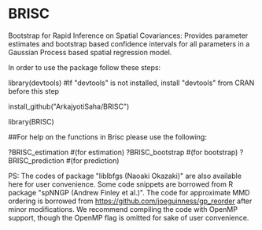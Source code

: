# BRISC
Bootstrap for Rapid Inference on Spatial Covariances: Provides parameter estimates and bootstrap based confidence intervals for all parameters in a Gaussian Process based spatial regression model.


In order to use the package follow these steps:

library(devtools) #If "devtools" is not installed, install "devtools" from CRAN before this step

install_github("ArkajyotiSaha/BRISC")

library(BRISC)


##For help on the functions in Brisc please use the following:

?BRISC_estimation #(for estimation)
?BRISC_bootstrap #(for bootstrap)
?BRISC_prediction #(for prediction)



PS: The codes of package "liblbfgs (Naoaki Okazaki)" are also available here for user convenience. Some code snippets are borrowed from R package "spNNGP (Andrew Finley et al.)". The code for approximate MMD ordering is borrowed from https://github.com/joeguinness/gp_reorder after minor modifications. We recommend compiling the code with OpenMP support, though the OpenMP flag is omitted for sake of user convenience.
